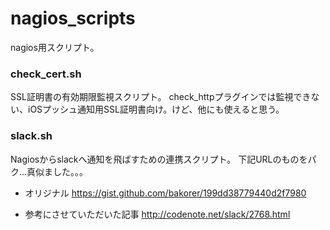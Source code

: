 # nagios_scripts
nagios用スクリプト。


### check_cert.sh
SSL証明書の有効期限監視スクリプト。
check_httpプラグインでは監視できない、iOSプッシュ通知用SSL証明書向け。けど、他にも使えると思う。


### slack.sh
Nagiosからslackへ通知を飛ばすための連携スクリプト。
下記URLのものをパク…真似ました。。。

* オリジナル
https://gist.github.com/bakorer/199dd38779440d2f7980

* 参考にさせていただいた記事
http://codenote.net/slack/2768.html

